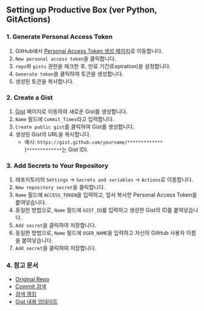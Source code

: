 ## Setting up Productive Box (ver Python, GitActions)

### 1. Generate Personal Access Token
1. GitHub에서 [Personal Access Token 생성 페이지](https://github.com/settings/tokens)로 이동합니다.
2. `New personal access token`을 클릭합니다.
3. `repo`와 `gists` 권한을 체크한 후, 만료 기간(Expiration)을 설정합니다.
4. `Generate token`을 클릭하여 토큰을 생성합니다.
5. 생성된 토큰을 복사합니다.

### 2. Create a Gist
1. [Gist](https://gist.github.com/) 페이지로 이동하여 새로운 Gist를 생성합니다.
2. `Name` 필드에 `Commit_Times`라고 입력합니다.
3. `Create public gist`를 클릭하여 Gist를 생성합니다.
4. 생성된 Gist의 URL을 복사합니다.
   - 예시: `https://gist.github.com/yourname/*************` (`*************`는 Gist ID).

### 3. Add Secrets to Your Repository
1. 레포지토리의 `Settings` -> `Secrets and variables` -> `Actions`로 이동합니다.
2. `New repository secret`을 클릭합니다.
3. `Name` 필드에 `ACCESS_TOKEN`을 입력하고, 앞서 복사한 Personal Access Token을 붙여넣습니다.
4. 동일한 방법으로, `Name` 필드에 `GIST_ID`를 입력하고 생성한 Gist의 ID를 붙여넣습니다.
5. `Add secret`을 클릭하여 저장합니다.
6. 동일한 방법으로, `Name` 필드에 `USER_NAME`을 입력하고 자신의 GitHub 사용자 이름을 붙여넣습니다.
7. `Add secret`을 클릭하여 저장합니다.

### 4. 참고 문서
- [Original Repo](https://github.com/maxam2017/productive-box)
- [Commit 검색](https://docs.github.com/ko/search-github/searching-on-github/searching-commits)
- [검색 랭킹](https://docs.github.com/ko/rest/search/search?apiVersion=2022-11-28#ranking-search-results)
- [Gist 내용 업데이트](https://docs.github.com/ko/rest/reference/gists#update-a-gist-comment)
